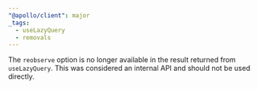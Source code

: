 ```yaml
---
"@apollo/client": major
_tags:
  - useLazyQuery
  - removals
---
```


The `reobserve` option is no longer available in the result returned from `useLazyQuery`. This was considered an internal API and should not be used directly.
